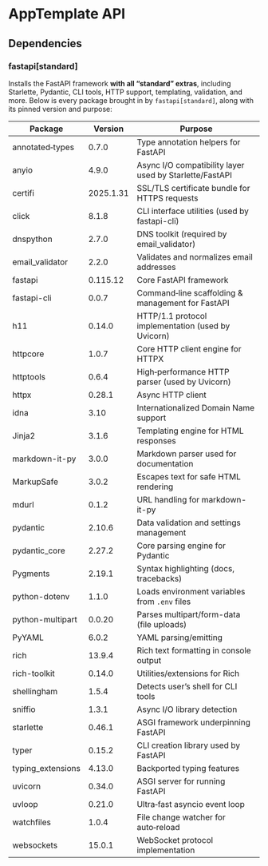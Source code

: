 # AppTemplate API

## Dependencies

### fastapi[standard]

Installs the FastAPI framework **with all “standard” extras**, including Starlette, Pydantic, CLI tools, HTTP support, templating, validation, and more. Below is every package brought in by `fastapi[standard]`, along with its pinned version and purpose:

| Package           | Version   | Purpose                                                 |
| ----------------- | --------- | ------------------------------------------------------- |
| annotated‑types   | 0.7.0     | Type annotation helpers for FastAPI                     |
| anyio             | 4.9.0     | Async I/O compatibility layer used by Starlette/FastAPI |
| certifi           | 2025.1.31 | SSL/TLS certificate bundle for HTTPS requests           |
| click             | 8.1.8     | CLI interface utilities (used by fastapi-cli)           |
| dnspython         | 2.7.0     | DNS toolkit (required by email_validator)               |
| email_validator   | 2.2.0     | Validates and normalizes email addresses                |
| fastapi           | 0.115.12  | Core FastAPI framework                                  |
| fastapi-cli       | 0.0.7     | Command‑line scaffolding & management for FastAPI       |
| h11               | 0.14.0    | HTTP/1.1 protocol implementation (used by Uvicorn)      |
| httpcore          | 1.0.7     | Core HTTP client engine for HTTPX                       |
| httptools         | 0.6.4     | High‑performance HTTP parser (used by Uvicorn)          |
| httpx             | 0.28.1    | Async HTTP client                                       |
| idna              | 3.10      | Internationalized Domain Name support                   |
| Jinja2            | 3.1.6     | Templating engine for HTML responses                    |
| markdown-it-py    | 3.0.0     | Markdown parser used for documentation                  |
| MarkupSafe        | 3.0.2     | Escapes text for safe HTML rendering                    |
| mdurl             | 0.1.2     | URL handling for markdown-it-py                         |
| pydantic          | 2.10.6    | Data validation and settings management                 |
| pydantic_core     | 2.27.2    | Core parsing engine for Pydantic                        |
| Pygments          | 2.19.1    | Syntax highlighting (docs, tracebacks)                  |
| python-dotenv     | 1.1.0     | Loads environment variables from `.env` files           |
| python-multipart  | 0.0.20    | Parses multipart/form-data (file uploads)               |
| PyYAML            | 6.0.2     | YAML parsing/emitting                                   |
| rich              | 13.9.4    | Rich text formatting in console output                  |
| rich-toolkit      | 0.14.0    | Utilities/extensions for Rich                           |
| shellingham       | 1.5.4     | Detects user’s shell for CLI tools                      |
| sniffio           | 1.3.1     | Async I/O library detection                             |
| starlette         | 0.46.1    | ASGI framework underpinning FastAPI                     |
| typer             | 0.15.2    | CLI creation library used by FastAPI                    |
| typing_extensions | 4.13.0    | Backported typing features                              |
| uvicorn           | 0.34.0    | ASGI server for running FastAPI                         |
| uvloop            | 0.21.0    | Ultra‑fast asyncio event loop                           |
| watchfiles        | 1.0.4     | File change watcher for auto‑reload                     |
| websockets        | 15.0.1    | WebSocket protocol implementation                       |
